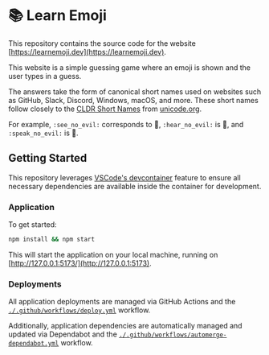 # 📚 Learn Emoji

This repository contains the source code for the website [https://learnemoji.dev](https://learnemoji.dev).

This website is a simple guessing game where an emoji is shown and the user types in a guess.

The answers take the form of canonical short names used on websites such as GitHub, Slack, Discord, Windows, macOS, and more. These short names follow closely to the [CLDR Short Names](https://unicode.org/emoji/charts/full-emoji-list.html) from [unicode.org](https://unicode.org).

For example, `:see_no_evil:` corresponds to :see_no_evil:, `:hear_no_evil:` is :hear_no_evil:, and `:speak_no_evil:` is :speak_no_evil:.

## Getting Started

This repository leverages [VSCode's devcontainer](https://code.visualstudio.com/docs/remote/containers) feature to ensure all necessary dependencies are available inside the container for development.

### Application

To get started:

```bash
npm install && npm start
```

This will start the application on your local machine, running on [http://127.0.0.1:5173/](http://127.0.0.1:5173).

### Deployments

All application deployments are managed via GitHub Actions and the [`./.github/workflows/deploy.yml`](./.github/workflows/deploy.yml) workflow.

Additionally, application dependencies are automatically managed and updated via Dependabot and the [`./.github/workflows/automerge-dependabot.yml`](./.github/workflows/automerge-dependabot.yml) workflow.
